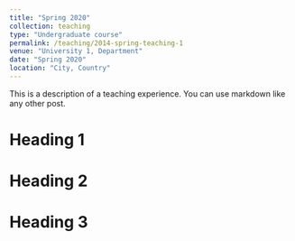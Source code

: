 ```yaml
---
title: "Spring 2020"
collection: teaching
type: "Undergraduate course"
permalink: /teaching/2014-spring-teaching-1
venue: "University 1, Department"
date: "Spring 2020"
location: "City, Country"
---
```


This is a description of a teaching experience. You can use markdown like any other post.

Heading 1
======

Heading 2
======

Heading 3
======
